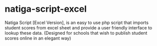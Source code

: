 # natiga-script-excel
Natiga Script [Excel Version], is an easy to use php script that imports student scores from excel sheet and provide a user friendly interface to lookup these data. (Designed for schools that wish to publish student scores online in an elegant way)
